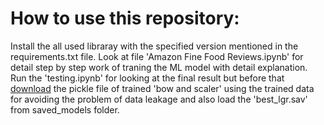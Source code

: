 # How to use this repository:
  Install the all used libraray with the specified version mentioned in the requirements.txt file.
  Look at file 'Amazon Fine Food Reviews.ipynb' for detail step by step work of traning the ML model with detail explanation.
  Run the 'testing.ipynb' for looking at the final result but before that <a href="https://drive.google.com/file/d/1-U6JNs7TNjxxToIRG15_oyEcUfS512T5/view?usp=sharing">download</a> the pickle file of trained 'bow and scaler' using the trained data for avoiding the problem of data leakage and also load the 'best_lgr.sav' from saved_models folder.
